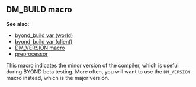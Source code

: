 ## DM_BUILD macro
**See also:**
*   [byond_build var (world)](/world/var/byond_build)
*   [byond_build var (client)](/client/var/byond_build)
*   [DM_VERSION macro](/DM/preprocessor/DM_VERSION)
*   [preprocessor](/DM/preprocessor)


This macro indicates the minor version of the compiler, which
is useful during BYOND beta testing. More often, you will want to use
the `DM_VERSION` macro instead, which is the major version.
